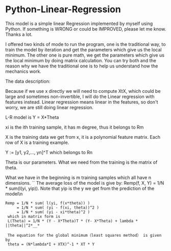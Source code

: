 # Python-Linear-Regression
This model is a simple linear Regression implemented by myself using Python. 
If something is WRONG or could be IMPROVED, please let me know. Thanks a lot.

I offered two kinds of mode to run the program, one is the traditional way, to train the model
by iteration and get the parameters which give us the local minimum. The other one is pure math,
we get the parameters which give us the local minimum by doing matrix calculation. You can try both
and the reason why we have the traditional one is to help us understand how the mechanics work.

The data description:

Because if we use x directly we will need to compute XtX, which could be large and
sometimes non-invertible, I will do the Linear regression with features instead. Linear regression means linear in the features,
so don't worry, we are still doing linear regression.
 
L-R model is Y = X*Theta

xi is the ith training sample, it has m degree, thus it belongs to Rm

X is the training data we get from x, it is a polynomial feature matrix. Each row of X is a training example.

Y := [y1, y2,..., yn]^T which belongs to Rn

Theta is our parameters. What we need from the training is the matrix of theta.

What we have in the beginning is m training samples which all have n dimensions.
``
The average loss of the model is give by:
    Remp(f, X, Y) = 1/N * sum(l(yi, yip)).
    Note that yip is the y we get from the prediction of the model\n
    
    Remp = 1/N * sum( l(yi, f(x*theta)) )
         = 1/N * sum( (yi - f(xi, theta))^2 )
         = 1/N * sum( (yi - xi*theta)^2 )
     which in matrix form is
     L(Theta) = 1/N * (Y - X*Theta)T * (Y- X*Theta) + lambda * ||theta||^2*__*
     
     The equation for the global minimum（least squares method） is given by
     theta = (N*lambda*I + XTX)^-1 * XT * Y
     
     
     
         
    